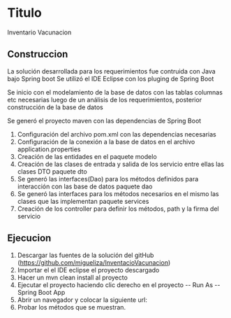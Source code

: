 # Titulo

Inventario Vacunacion

## Construccion

La solución desarrollada para los requerimientos fue contruida con Java bajo Spring boot 
Se utilizó el IDE Eclipse con los pluging de Spring Boot

Se inicio con el modelamiento de la base de datos con las tablas columnas etc necesarias luego de un análisis de los requerimientos, posterior construcción de la base de datos

Se generó el proyecto maven con las dependencias de Spring Boot
1. Configuración del archivo pom.xml con las dependencias necesarias
2. Configuración de la conexión a la base de datos en el archivo application.properties
3. Creación de las entidades en el paquete modelo
4. Creación de las clases de entrada y salida de los servicio entre ellas las clases DTO paquete dto
5. Se generó las interfaces(Dao) para los métodos definidos para interacción con las base de datos paquete dao
6. Se generó las interfaces para los métodos necesarios en el mismo las clases que las implementan paquete services
7. Creación de los controller para definir los métodos, path y la firma del servicio

## Ejecucion

1. Descargar las fuentes de la solución del gitHub (https://github.com/migueliza/InventacioVacunacion)
2. Importar el el IDE eclipse el proyecto descargado
3. Hacer un mvn clean install al proyecto
4. Ejecutar el proyecto haciendo clic derecho en el proyecto -- Run As -- Spring Boot App
5. Abrir un navegador y colocar la siguiente url: 
6. Probar los métodos que se muestran.
